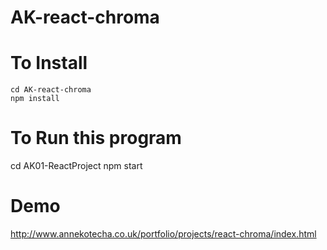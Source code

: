 # AK-react-chroma


# To Install

    cd AK-react-chroma
    npm install


# To Run this program

   cd AK01-ReactProject
   npm start

# Demo

http://www.annekotecha.co.uk/portfolio/projects/react-chroma/index.html
